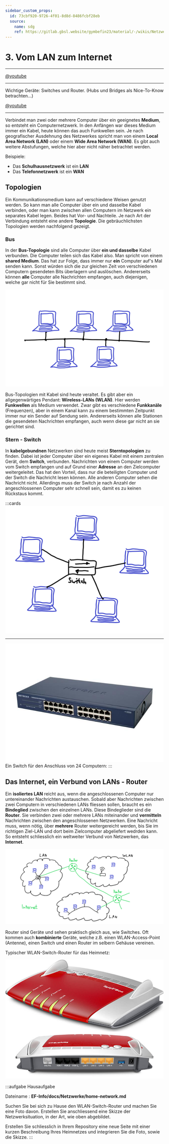```yaml
---
sidebar_custom_props:
  id: 73cbf920-9726-4f01-8d8d-8486fcbf28eb
  source:
    name: sdg
    ref: https://gitlab.gbsl.website/gymbefin23/material/-/wikis/Netzwerke/Vom-LAN-zum-Internet
---
```


# 3. Vom LAN zum Internet

<Answer type="state" webKey="d0cab9bb-94b3-405d-b040-9ac896d40c85" label="Bearbeitet?" />

---
<Answer type="state" webKey="6fc19caa-45b4-4d3f-a7d0-7bcb468f4a0e" label="Gesehen?" />

[@youtube](https://www.youtube-nocookie.com/embed/bj-Yfakjllc)

---
<Answer type="state" webKey="3366c27c-767b-4c37-b236-4b0dddc89109" label="Gesehen?" />

Wichtige Geräte: Switches und Router. (Hubs und Bridges als Nice-To-Know betrachten...)

[@youtube](https://www.youtube-nocookie.com/embed/H7-NR3Q3BeI)

---

Verbindet man zwei oder mehrere Computer über ein geeignetes **Medium**, so entsteht ein Computernetzwerk. In den Anfängen war dieses Medium immer ein Kabel, heute können das auch Funkwellen sein.
Je nach geografischer Ausdehnung des Netzwerkes spricht man von einem **Local Area Network (LAN)** oder einem **Wide Area Network (WAN)**. Es gibt auch weitere Abstufungen, welche hier aber nicht näher betrachtet werden.

Beispiele:
- Das **Schulhausnetzwerk** ist ein **LAN**
- Das **Telefonnetzwerk** ist ein **WAN**

## Topologien
Ein Kommunikationsmedium kann auf verschiedene Weisen genutzt werden. So kann man alle Computer über ein und dasselbe Kabel verbinden, oder man kann zwischen allen Computern im Netzwerk ein separates Kabel legen. Beides hat Vor- und Nachteile. Je nach Art der Verbindung entsteht eine andere **Topologie**. Die gebräuchlichsten Topologien werden nachfolgend gezeigt.

### Bus
In der **Bus-Topologie** sind alle Computer über **ein und dasselbe** Kabel verbunden. Die Computer teilen sich das Kabel also. Man spricht von einem **shared Medium**. Das hat zur Folge, dass immer nur **ein** Computer auf's Mal senden kann. Sonst würden sich die zur gleichen Zeit von verschiedenen Computern gesendeten Bits überlagern und auslöschen. Andererseits können **alle** Computer alle Nachrichten empfangen, auch diejenigen, welche gar nicht für Sie bestimmt sind.

![Bus](images/Bus.png)

Bus-Topologien mit Kabel sind heute veraltet. Es gibt aber ein allgegenwärtiges Pendant: **Wireless-LANs (WLAN)**. Hier werden **Funkwellen** als Medium verwendet. Zwar gibt es verschiedene **Funkkanäle** (Frequenzen), aber in einem Kanal kann zu einem bestimmten Zeitpunkt immer nur ein Sender auf Sendung sein. Andererseits können alle Stationen die gesendeten Nachrichten empfangen, auch wenn diese gar nicht an sie gerichtet sind.

### Stern - Switch
In **kabelgebundnen** Netzwerken sind heute meist **Sterntopologien** zu finden. Dabei ist jeder Computer über ein eigenes Kabel mit einem zentralen Gerät, dem **Switch**, verbunden. Nachrichten von einem Computer werden vom Switch empfangen und auf Grund einer **Adresse** an den Zielcomputer weitergeleitet. Das hat den Vorteil, dass nur die beteiligten Computer und der Switch die Nachricht lesen können. Alle anderen Computer sehen die Nachricht nicht. Allerdings muss der Switch je nach Anzahl der angeschlossenen Computer sehr schnell sein, damit es zu keinen Rückstaus kommt.

:::cards
![Star](images/Star.png)

***
![Switch](images/Switch.jpg)
Ein Switch für den Anschluss von 24 Computern:
:::
## Das Internet, ein Verbund von LANs - Router
Ein **isoliertes LAN** reicht aus, wenn die angeschlossenen Computer nur untereinander Nachrichten austauschen. Sobald aber Nachrichten zwischen zwei Computern in verschiedenen LANs fliessen sollen, braucht es ein **Bindeglied** zwischen den einzelnen LANs. Diese Bindeglieder sind die **Router**. Sie verbinden zwei oder mehrere LANs miteinander und **vermitteln** Nachrichten zwischen den angeschlossenen Netzwerken. Eine Nachricht muss, wenn nötig, über **mehrere** Router weitergereicht werden, bis Sie im richtigen Ziel-LAN und dort beim Zielcomputer abgeliefert wedrden kann. So entsteht schliesslich ein weltweiter Verbund von Netzwerken, das **Internet**.

![Internet](images/Internet.png)

Router sind Geräte und sehen praktisch gleich aus, wie Switches. Oft kommen auch **kombinierte** Geräte, welche z.B. einen WLAN-Access-Point (Antenne), einen Switch und einen Router im selbern Gehäuse vereinen.

Typischer WLAN-Switch-Router für das Heimnetz:

![fritzbox-7490-big](images/fritzbox-7490-big.jpg)


:::aufgabe Hausaufgabe
<Answer type="state" webKey="d731045f-df2b-452b-a2a0-7f81fab9fc2e" />

Dateiname
: __EF-Info/docs/Netzwerke/home-network.md__

Suchen Sie bei sich zu Hause den WLAN-Switch-Router und machen Sie eine Foto davon. Erstellen Sie anschliessend eine Skizze der Netzwerksituation, in der Art, wie oben abgebildet.

Erstellen Sie schliesslich in Ihrem Repository eine neue Seite mit einer kurzen Beschreibung Ihres Heimnetzes und integrieren Sie die Foto, sowie die Skizze.
:::